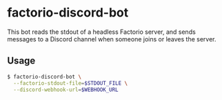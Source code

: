 # factorio-discord-bot

This bot reads the stdout of a headless Factorio server, and sends messages to a Discord channel when someone joins or leaves the server.

## Usage

```sh
$ factorio-discord-bot \
  --factorio-stdout-file=$STDOUT_FILE \
  --discord-webhook-url=$WEBHOOK_URL
```
